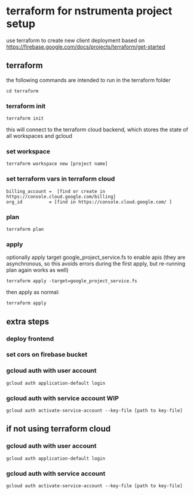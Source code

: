 # terraform for nstrumenta project setup
use terraform to create new client deployment
based on https://firebase.google.com/docs/projects/terraform/get-started


## terraform 
the following commands are intended to run in the terraform folder
```
cd terraform
```

### terraform init
```
terraform init
```
this will connect to the terraform cloud backend, which stores the state of all workspaces and gcloud

### set workspace
```
terraform workspace new [project name]
```

### set terraform vars in terraform cloud
```
billing_account =  [find or create in https://console.cloud.google.com/billing]
org_id          = [find in https://console.cloud.google.com/ ]
```

### plan
```
terraform plan
```

### apply
optionally apply target google_project_service.fs to enable apis (they are asynchronous, so this avoids errors during the first apply, but re-running plan again works as well)
```
terraform apply -target=google_project_service.fs
```

then apply as normal:
```
terraform apply
```


## extra steps

### deploy frontend

### set cors on firebase bucket
### gcloud auth with user account
```
gcloud auth application-default login
```


### gcloud auth with service account WIP
```
gcloud auth activate-service-account --key-file [path to key-file]
```




## if not using terraform cloud
### gcloud auth with user account
```
gcloud auth application-default login
```


### gcloud auth with service account
```
gcloud auth activate-service-account --key-file [path to key-file]
```


